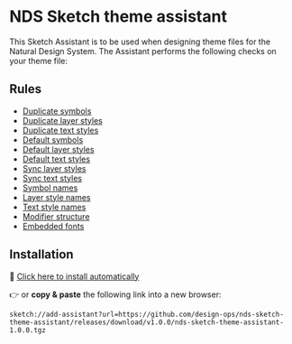 # NDS Sketch theme assistant

This Sketch Assistant is to be used when designing theme files for the Natural Design System. The Assistant performs the following checks on your theme file:

## Rules

* [Duplicate symbols](./src/rules/duplicate-symbols)
* [Duplicate layer styles](./src/rules/duplicate-layer-styles)
* [Duplicate text styles](./src/rules/duplicate-text-styles)
* [Default symbols](./src/rules/default-symbols)
* [Default layer styles](./src/rules/default-layer-styles)
* [Default text styles](./src/rules/default-text-styles)
* [Sync layer styles](./src/rules/sync-layer-styles)
* [Sync text styles](./src/rules/sync-text-styles)
* [Symbol names](./src/rules/symbol-names)
* [Layer style names](./src/rules/layer-style-names)
* [Text style names](./src/rules/text-style-names)
* [Modifier structure](./src/rules/modifier-structure)
* [Embedded fonts](./src/rules/embed-fonts)

## Installation

:gem: [Click here to install automatically](http://j76.me/me6d)

:point_right: or **copy & paste** the following link into a new browser:

`sketch://add-assistant?url=https://github.com/design-ops/nds-sketch-theme-assistant/releases/download/v1.0.0/nds-sketch-theme-assistant-1.0.0.tgz`
